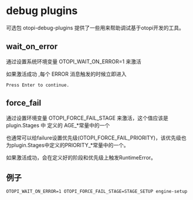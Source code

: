 # debug plugins

可选包 otopi-debug-plugins 提供了一些用来帮助调试基于otopi开发的工具。

## wait_on_error

通过设置系统环境变量 OTOPI_WAIT_ON_ERROR=1 来激活

如果激活成功 ,每个 ERROR 消息触发的时候立即进入

    Press Enter to continue.
    
## force_fail

通过设置环境变量 OTOPI_FORCE_FAIL_STAGE 来激活，这个值应该是 plugin.Stages 中 定义的 AGE_*常量中的一个

也通常可以给failure设置优先级(OTOPI_FORCE_FAIL_PRIORITY)，该优先级也为plugin.Stages中定义的PRIORITY_*常量中的一个。

如果激活成功，会在定义好的阶段和优先级上触发RuntimeError。

## 例子


    OTOPI_WAIT_ON_ERROR=1 OTOPI_FORCE_FAIL_STAGE=STAGE_SETUP engine-setup
